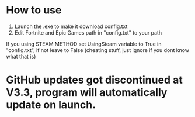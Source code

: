 # How to use
1. Launch the .exe to make it download config.txt
2. Edit Fortnite and Epic Games path in "config.txt" to your path

If you using STEAM METHOD set UsingSteam variable to True in "config.txt", if not leave to False (cheating stuff, just ignore if you dont know what that is)

# GitHub updates got discontinued at V3.3, program will automatically update on launch.
